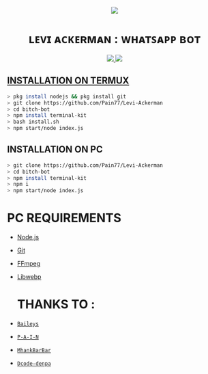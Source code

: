 <div align="center">

  <img src="https://c.tenor.com/uKtpA6aBurMAAAPo/anime-attack-on-titan.gif" border="0"></a>

# ʟᴇᴠɪ ᴀᴄᴋᴇʀᴍᴀɴ : ᴡʜᴀᴛꜱᴀᴘᴘ ʙᴏᴛ

>
>
>
</div>
<p align="center">
  <a href="https://instagram.com/on11._.sama"><img src="https://img.shields.io/badge/Instagram-E4405F?style=for-the-badge&logo=instagram&logoColor=white"/> 
  <a href="https://wa.me/919662713165"><img src="https://img.shields.io/badge/WhatsApp-25D366?style=for-the-badge&logo=whatsapp&logoColor=white" />
</p>

## INSTALLATION ON TERMUX
```bash
> pkg install nodejs && pkg install git
> git clone https://github.com/Pain77/Levi-Ackerman
> cd bitch-bot
> npm install terminal-kit
> bash install.sh
> npm start/node index.js
```
## INSTALLATION ON PC
```bash
> git clone https://github.com/Pain77/Levi-Ackerman
> cd bitch-bot
> npm install terminal-kit
> npm i
> npm start/node index.js
```

# PC REQUIREMENTS
* [Node.js](https://nodejs.org/en/)
* [Git](https://git-scm.com/downloads)
* [FFmpeg](https://github.com/BtbN/FFmpeg-Builds/releases/download/autobuild-2020-12-08-13-03/ffmpeg-n4.3.1-26-gca55240b8c-win64-gpl-4.3.zip)
* [Libwebp](https://developers.google.com/speed/webp/download)

  # THANKS TO :
* [`Baileys`](https://github.com/adiwajshing/Baileys)
* [`P-A-I-N`](https://github.com/Pain77)
* [`MhankBarBar`](https://github.com/MhankBarBar)
* [`Dcode-denpa`](https://github.com/dcode-denpa)
